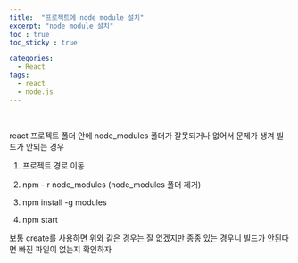 ```yaml
---
title:  "프로젝트에 node module 설치"
excerpt: "node module 설치"
toc : true
toc_sticky : true

categories:
  - React
tags: 
  - react
  - node.js
---
```




<br/>

react 프로젝트 폴더 안에 node_modules 폴더가 잘못되거나 없어서 문제가 생겨 빌드가 안되는 경우

1. 프로젝트 경로 이동

2. npm - r node_modules  (node_modules 폴더 제거)

3. npm install -g modules

4. npm start


보통 create를 사용하면 위와 같은 경우는 잘 없겠지만 종종 있는 경우니 빌드가 안된다면 빠진 파일이 없는지 확인하자




